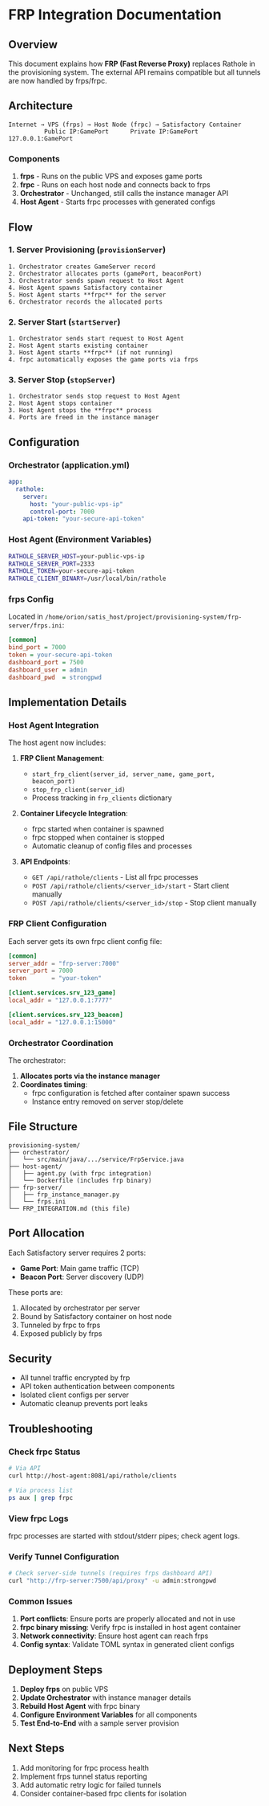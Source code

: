 # FRP Integration Documentation

## Overview

This document explains how **FRP (Fast Reverse Proxy)** replaces Rathole in the provisioning system. The external API remains compatible but all tunnels are now handled by frps/frpc.

## Architecture

```
Internet → VPS (frps) → Host Node (frpc) → Satisfactory Container
          Public IP:GamePort      Private IP:GamePort       127.0.0.1:GamePort
```

### Components

1. **frps** - Runs on the public VPS and exposes game ports
2. **frpc** - Runs on each host node and connects back to frps
3. **Orchestrator** - Unchanged, still calls the instance manager API
4. **Host Agent** - Starts frpc processes with generated configs

## Flow

### 1. Server Provisioning (`provisionServer`)

```
1. Orchestrator creates GameServer record
2. Orchestrator allocates ports (gamePort, beaconPort)
3. Orchestrator sends spawn request to Host Agent
4. Host Agent spawns Satisfactory container
5. Host Agent starts **frpc** for the server
6. Orchestrator records the allocated ports
```

### 2. Server Start (`startServer`)

```
1. Orchestrator sends start request to Host Agent
2. Host Agent starts existing container
3. Host Agent starts **frpc** (if not running)
4. frpc automatically exposes the game ports via frps
```

### 3. Server Stop (`stopServer`)

```
1. Orchestrator sends stop request to Host Agent
2. Host Agent stops container
3. Host Agent stops the **frpc** process
4. Ports are freed in the instance manager
```

## Configuration

### Orchestrator (application.yml)

```yaml
app:
  rathole:
    server:
      host: "your-public-vps-ip"
      control-port: 7000
    api-token: "your-secure-api-token"
```

### Host Agent (Environment Variables)

```bash
RATHOLE_SERVER_HOST=your-public-vps-ip
RATHOLE_SERVER_PORT=2333
RATHOLE_TOKEN=your-secure-api-token
RATHOLE_CLIENT_BINARY=/usr/local/bin/rathole
```

### frps Config

Located in `/home/orion/satis_host/project/provisioning-system/frp-server/frps.ini`:

```ini
[common]
bind_port = 7000
token = your-secure-api-token
dashboard_port = 7500
dashboard_user = admin
dashboard_pwd  = strongpwd
```

## Implementation Details

### Host Agent Integration

The host agent now includes:

1. **FRP Client Management**:
   - `start_frp_client(server_id, server_name, game_port, beacon_port)`
   - `stop_frp_client(server_id)`
   - Process tracking in `frp_clients` dictionary

2. **Container Lifecycle Integration**:
   - frpc started when container is spawned
   - frpc stopped when container is stopped
   - Automatic cleanup of config files and processes

3. **API Endpoints**:
   - `GET /api/rathole/clients` - List all frpc processes
   - `POST /api/rathole/clients/<server_id>/start` - Start client manually
   - `POST /api/rathole/clients/<server_id>/stop` - Stop client manually

### FRP Client Configuration

Each server gets its own frpc client config file:

```toml
[common]
server_addr = "frp-server:7000"
server_port = 7000
token       = "your-token"

[client.services.srv_123_game]
local_addr = "127.0.0.1:7777"

[client.services.srv_123_beacon]
local_addr = "127.0.0.1:15000"
```

### Orchestrator Coordination

The orchestrator:

1. **Allocates ports via the instance manager**
2. **Coordinates timing**:
   - frpc configuration is fetched after container spawn success
   - Instance entry removed on server stop/delete

## File Structure

```
provisioning-system/
├── orchestrator/
│   └── src/main/java/.../service/FrpService.java
├── host-agent/
│   ├── agent.py (with frpc integration)
│   └── Dockerfile (includes frp binary)
├── frp-server/
│   ├── frp_instance_manager.py
│   └── frps.ini
└── FRP_INTEGRATION.md (this file)
```

## Port Allocation

Each Satisfactory server requires 2 ports:
- **Game Port**: Main game traffic (TCP)
- **Beacon Port**: Server discovery (UDP)

These ports are:
1. Allocated by orchestrator per server
2. Bound by Satisfactory container on host node
3. Tunneled by frpc to frps
4. Exposed publicly by frps

## Security

- All tunnel traffic encrypted by frp
- API token authentication between components
- Isolated client configs per server
- Automatic cleanup prevents port leaks

## Troubleshooting

### Check frpc Status

```bash
# Via API
curl http://host-agent:8081/api/rathole/clients

# Via process list
ps aux | grep frpc
```

### View frpc Logs

frpc processes are started with stdout/stderr pipes; check agent logs.

### Verify Tunnel Configuration

```bash
# Check server-side tunnels (requires frps dashboard API)
curl "http://frp-server:7500/api/proxy" -u admin:strongpwd
```

### Common Issues

1. **Port conflicts**: Ensure ports are properly allocated and not in use
2. **frpc binary missing**: Verify frpc is installed in host agent container
3. **Network connectivity**: Ensure host agent can reach frps
4. **Config syntax**: Validate TOML syntax in generated client configs

## Deployment Steps

1. **Deploy frps** on public VPS
2. **Update Orchestrator** with instance manager details
3. **Rebuild Host Agent** with frpc binary
4. **Configure Environment Variables** for all components
5. **Test End-to-End** with a sample server provision

## Next Steps

1. Add monitoring for frpc process health
2. Implement frps tunnel status reporting
3. Add automatic retry logic for failed tunnels
4. Consider container-based frpc clients for isolation
